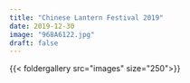 ```yaml
---
title: "Chinese Lantern Festival 2019"
date: 2019-12-30
image: "968A6122.jpg"
draft: false
---
```


{{< foldergallery src="images" size="250">}}

